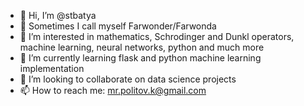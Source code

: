 - 👋 Hi, I’m @stbatya
- 👋 Sometimes I call myself Farwonder/Farwonda
- 👀 I’m interested in mathematics, Schrodinger and Dunkl operators, machine learning, neural networks, python and much more
- 🌱 I’m currently learning flask and python machine learning implementation
- 💞️ I’m looking to collaborate on data science projects
- 📫 How to reach me: mr.politov.k@gmail.com

<!---
stbatya/stbatya is a ✨ special ✨ repository because its `README.md` (this file) appears on your GitHub profile.
You can click the Preview link to take a look at your changes.
--->
